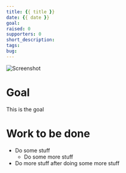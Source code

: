 ```yaml
---
title: {{ title }}
date: {{ date }}
goal:
raised: 0
supporters: 0
short_description:
tags:
bug:
---
```


![Screenshot](image.png)

# Goal
This is the goal

# Work to be done
* Do some stuff
    * Do some more stuff
* Do more stuff after doing some more stuff
